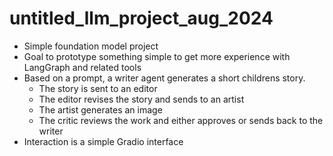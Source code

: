 # untitled_llm_project_aug_2024
* Simple foundation model project
* Goal to prototype something simple to get more experience with LangGraph and related tools
* Based on a prompt, a writer agent generates a short childrens story.
    * The story is sent to an editor
    * The editor revises the story and sends to an artist
    * The artist generates an image
    * The critic reviews the work and either approves or sends back to the writer
* Interaction is a simple Gradio interface
